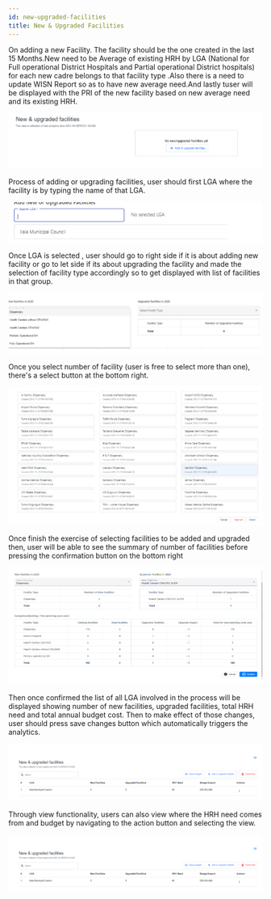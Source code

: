 ```yaml
---
id: new-upgraded-facilities
title: New & Upgraded Facilities
---
```


On adding a new Facility. The facility should be the one created in the last 15 Months.New need to be Average of existing HRH by LGA (National for Full operational District Hospitals and Partial operational District hospitals) for each new cadre belongs to that facility type .Also there is a need to update WISN Report so as to have new average need.And lastly tuser will be displayed with the PRI of the new facility based on new average need and its existing HRH. 


![img alt](/img/newfacility.png)

Process of adding or upgrading facilities, user should first LGA where the facility is by typing the name of that LGA.

![img alt](/img/newfacility2.png)

Once LGA is selected , user should go to right side if it is about adding new facility or go to let side if its about upgrading the facility and made the selection of facility type accordingly so to get displayed with list of facilities in that group.

![img alt](/img/newfacility3.png)

Once you select number of facility (user is free to select more than one), there's a select button at the bottom right.

![img alt](/img/newfacility4.png)

Once finish the exercise of selecting facilities to be added and upgraded then, user will be able to see the summary of number of facilities  before pressing the confirmation button on the bottom right

![img alt](/img/newfacility5.png)


Then once confirmed the list of all LGA involved in the process will be displayed showing number of new facilities, upgraded facilities,  total HRH need and total annual budget cost. Then to make effect of those changes, user should press save changes button which automatically triggers the analytics.

![img alt](/img/newfacility6.png)


Through view functionality, users can also view where the HRH need comes from and budget by navigating to the action button and selecting the view.

![img alt](/img/newfacility6.png)
